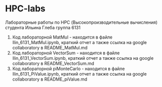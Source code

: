 # HPC-labs
Лабораторные работы по HPC (Высокопроизводительные вычисления) студента Ильина Глеба группа 6131
1. Код лабораторной MatMul - находится в файле Ilin_6131_MatMul.ipynb, краткий отчет а также ссылка на google collaboratory в README_MatMul.md 
2. Код лабораторной VectorSum - находится в файле Ilin_6131_VectorSum.ipynb, краткий отчет а также ссылка на google collaboratory в README_VectorSum.md 
3. Код лабораторной piMonteCarlo - находится в файле Ilin_6131_PiValue.ipynb, краткий отчет а также ссылка на google collaboratory в README_piValue.md 
